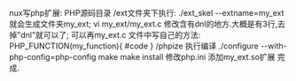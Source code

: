 nux写php扩展:
        PHP源码目录 /ext文件夹下执行: ./ext_skel --extname=my_ext就会生成文件夹my_ext;
        vi my_ext/my_ext.c 修改含有dnl的地方.大概是有3行,去掉"dnl"就可以了;
        可以再my_ext.c 文件中写自己的方法: PHP_FUNCTION(my_function){ #code }
        /phpize 执行编译
        ./configure --with-php-config=php-config
        make
        make install
        修改php.ini 添加my_ext.so扩展
        完成.

